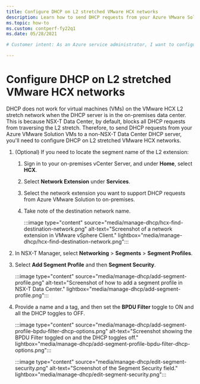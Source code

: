 ```yaml
---
title: Configure DHCP on L2 stretched VMware HCX networks
description: Learn how to send DHCP requests from your Azure VMware Solution VMs to a non-NSX-T DHCP server.
ms.topic: how-to
ms.custom: contperf-fy22q1
ms.date: 05/28/2021

# Customer intent: As an Azure service administrator, I want to configure DHCP on L2 stretched VMware HCX networks to send DHCP requests from my Azure VMware Solution VMs to a non-NSX-T DHCP server. 

---
```


# Configure DHCP on L2 stretched VMware HCX networks

DHCP does not work for virtual machines (VMs) on the VMware HCX L2 stretch network when the DHCP server is in the on-premises data center. This is because NSX-T Data Center, by default, blocks all DHCP requests from traversing the L2 stretch. Therefore, to send DHCP requests from your Azure VMware Solution VMs to a non-NSX-T Data Center DHCP server, you'll need to configure DHCP on L2 stretched VMware HCX networks.

1. (Optional) If you need to locate the segment name of the L2 extension:

   1. Sign in to your on-premises vCenter Server, and under **Home**, select **HCX**.

   1. Select **Network Extension** under **Services**.

   1. Select the network extension you want to support DHCP requests from Azure VMware Solution to on-premises.

   1. Take note of the destination network name.

      :::image type="content" source="media/manage-dhcp/hcx-find-destination-network.png" alt-text="Screenshot of a network extension in VMware vSphere Client." lightbox="media/manage-dhcp/hcx-find-destination-network.png":::

1. In NSX-T Manager, select **Networking** > **Segments** > **Segment Profiles**.

1. Select **Add Segment Profile** and then **Segment Security**.

   :::image type="content" source="media/manage-dhcp/add-segment-profile.png" alt-text="Screenshot of how to add a segment profile in NSX-T Data Center." lightbox="media/manage-dhcp/add-segment-profile.png":::

1. Provide a name and a tag, and then set the **BPDU Filter** toggle to ON and all the DHCP toggles to OFF.

   :::image type="content" source="media/manage-dhcp/add-segment-profile-bpdu-filter-dhcp-options.png" alt-text="Screenshot showing the BPDU Filter toggled on and the DHCP toggles off." lightbox="media/manage-dhcp/add-segment-profile-bpdu-filter-dhcp-options.png":::
	
   :::image type="content" source="media/manage-dhcp/edit-segment-security.png" alt-text="Screenshot of the Segment Security field." lightbox="media/manage-dhcp/edit-segment-security.png":::

